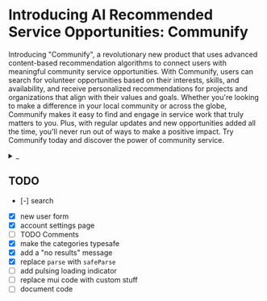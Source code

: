 # Introducing AI Recommended Service Opportunities: **Communify**

Introducing "Communify", a revolutionary new product that uses advanced content-based recommendation algorithms to connect users with meaningful community service opportunities. With Communify, users can search for volunteer opportunities based on their interests, skills, and availability, and receive personalized recommendations for projects and organizations that align with their values and goals. Whether you're looking to make a difference in your local community or across the globe, Communify makes it easy to find and engage in service work that truly matters to you. Plus, with regular updates and new opportunities added all the time, you'll never run out of ways to make a positive impact. Try Communify today and discover the power of community service.

<details>
<summary>_</summary>
The above was generated by ChatGPT and edited by @AlexanderHOtt.
</details>

## TODO

- [-] search
- [x] new user form
- [x] account settings page
- [ ] TODO Comments
- [x] make the categories typesafe
- [x] add a "no results" message
- [x] replace `parse` with `safeParse`
- [ ] add pulsing loading indicator
- [ ] replace mui code with custom stuff
- [ ] document code
